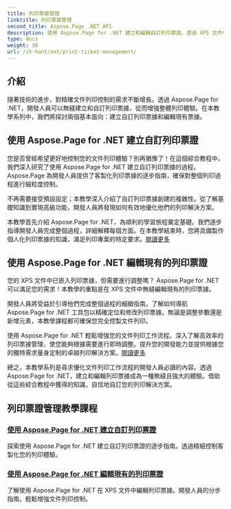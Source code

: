 ```yaml
---
title: 列印票據管理
linktitle: 列印票據管理
second_title: Aspose.Page .NET API
description: 使用 Aspose.Page for .NET 建立和編輯自訂列印票證。透過 XPS 文件中的細粒度控制輕鬆自訂您的列印體驗。
type: docs
weight: 30
url: /zh-hant/net/print-ticket-management/
---
```


## 介紹

隨著技術的進步，對精確文件列印控制的需求不斷增長。透過 Aspose.Page for .NET，開發人員可以無縫建立和自訂列印票據，從而增強整體列印體驗。在本教學系列中，我們將探討兩個基本面向：建立自訂列印票據和編輯現有票據。

## 使用 Aspose.Page for .NET 建立自訂列印票證

您是否曾經希望更好地控制您的文件列印體驗？別再猶豫了！在這個綜合教程中，我們深入研究了使用 Aspose.Page for .NET 建立自訂列印票據的過程。 Aspose.Page 為開發人員提供了客製化列印票據的逐步指南，確保對整個列印過程進行細粒度控制。

不再需要接受預設設定；本教學深入介紹了自訂列印票據創建的複雜性。從了解基礎知識到實現高級功能，開發人員將發現如何有效地優化他們的列印解決方案。

本教學首先介紹 Aspose.Page for .NET，為順利的學習旅程奠定基礎。我們逐步指導開發人員完成整個過程，詳細解釋每個方面。在本教學結束時，您將具備製作個人化列印票據的知識，滿足列印專案的特定要求。[閱讀更多](./create-custom-print-ticket/)

## 使用 Aspose.Page for .NET 編輯現有的列印票證

您的 XPS 文件中已嵌入列印票據，但需要進行調整嗎？ Aspose.Page for .NET 可以滿足您的需求！本教學的重點是在 XPS 文件中無縫編輯現有的列印票據。

開發人員將受益於引導他們完成整個過程的細緻指南。了解如何導航 Aspose.Page for .NET 工具包以精確定位和修改列印票據。無論是調整參數還是新增元素，本教學課程都可確保您完全控製文件列印。

使用 Aspose.Page for .NET 輕鬆增強您的文件列印工作流程。深入了解高效率的列印票據管理，使您能夠根據需要進行即時調整。提升您的開發能力並提供根據您的獨特需求量身定制的卓越列印解決方案。[閱讀更多](./print-ticket-management/aspose.page/)

總之，本教學系列是尋求優化文件列印工作流程的開發人員必讀的內容。透過 Aspose.Page for .NET，建立和編輯列印票據成為一種無縫且強大的體驗。借助從這些綜合教程中獲得的知識，自信地自訂您的列印解決方案。
## 列印票證管理教學課程
### [使用 Aspose.Page for .NET 建立自訂列印票證](./create-custom-print-ticket/)
探索使用 Aspose.Page for .NET 建立自訂列印票證的逐步指南。透過精細控制客製化您的列印體驗。
### [使用 Aspose.Page for .NET 編輯現有的列印票證](./print-ticket-management/aspose.page/)
了解使用 Aspose.Page for .NET 在 XPS 文件中編輯列印票據。開發人員的分步指南。輕鬆增強文件列印控制。